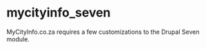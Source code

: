 mycityinfo_seven
================

MyCityInfo.co.za requires a few customizations to the Drupal Seven module.
